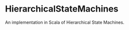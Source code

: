 HierarchicalStateMachines
=========================

An implementation in Scala of Hierarchical State Machines.